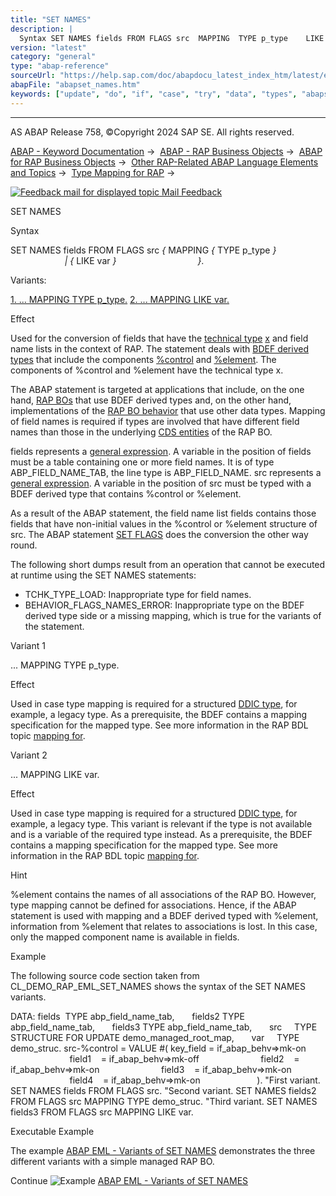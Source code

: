 ```yaml
---
title: "SET NAMES"
description: |
  Syntax SET NAMES fields FROM FLAGS src  MAPPING  TYPE p_type    LIKE var  . Variants: 1. ... MAPPING TYPE p_type.(#!ABAP_VARIANT_1@1@) 2. ... MAPPING LIKE var.(#!ABAP_VARIANT_2@2@) Effect Used for the conversion of fields that have the technical type(https://help.sap.c
version: "latest"
category: "general"
type: "abap-reference"
sourceUrl: "https://help.sap.com/doc/abapdocu_latest_index_htm/latest/en-US/abapset_names.htm"
abapFile: "abapset_names.htm"
keywords: ["update", "do", "if", "case", "try", "data", "types", "abapset", "names"]
---
```


* * *

AS ABAP Release 758, ©Copyright 2024 SAP SE. All rights reserved.

[ABAP - Keyword Documentation](https://help.sap.com/doc/abapdocu_latest_index_htm/latest/en-US/abenabap.htm) →  [ABAP - RAP Business Objects](https://help.sap.com/doc/abapdocu_latest_index_htm/latest/en-US/abenabap_rap.htm) →  [ABAP for RAP Business Objects](https://help.sap.com/doc/abapdocu_latest_index_htm/latest/en-US/abenabap_for_rap_bos.htm) →  [Other RAP-Related ABAP Language Elements and Topics](https://help.sap.com/doc/abapdocu_latest_index_htm/latest/en-US/abenabap_rap_other.htm) →  [Type Mapping for RAP](https://help.sap.com/doc/abapdocu_latest_index_htm/latest/en-US/abapeml_type_mapping.htm) → 

 [![](Mail.gif?object=Mail.gif "Feedback mail for displayed topic") Mail Feedback](mailto:f1_help@sap.com?subject=Feedback%20on%20ABAP%20Documentation&body=Document:%20SET%20NAMES%2C%20ABAPSET_NAMES%2C%20758%0D%0A%0D%0AError:%0D%0A%0D%0A%0D%0A%0D%0ASuggestion%20for%20improvement:)

SET NAMES

Syntax

SET NAMES fields FROM FLAGS src *{* MAPPING *{* TYPE p\_type *}*
                                        *|* *{* LIKE var *}*
                                *}*.

Variants:

[1\. ... MAPPING TYPE p\_type.](#!ABAP_VARIANT_1@1@)
[2\. ... MAPPING LIKE var.](#!ABAP_VARIANT_2@2@)

Effect

Used for the conversion of fields that have the [technical type](https://help.sap.com/doc/abapdocu_latest_index_htm/latest/en-US/abentechnical_type_prpt_glosry.htm "Glossary Entry") [x](https://help.sap.com/doc/abapdocu_latest_index_htm/latest/en-US/abenbuiltin_types_byte.htm) and field name lists in the context of RAP. The statement deals with [BDEF derived types](https://help.sap.com/doc/abapdocu_latest_index_htm/latest/en-US/abenrap_derived_type_glosry.htm "Glossary Entry") that include the components [%control](https://help.sap.com/doc/abapdocu_latest_index_htm/latest/en-US/abapderived_types_comp.htm) and [%element](https://help.sap.com/doc/abapdocu_latest_index_htm/latest/en-US/abapderived_types_comp.htm). The components of %control and %element have the technical type x.

The ABAP statement is targeted at applications that include, on the one hand, [RAP BOs](https://help.sap.com/doc/abapdocu_latest_index_htm/latest/en-US/abenrap_bo_glosry.htm "Glossary Entry") that use BDEF derived types and, on the other hand, implementations of the [RAP BO behavior](https://help.sap.com/doc/abapdocu_latest_index_htm/latest/en-US/abenrap_bo_behavior_glosry.htm "Glossary Entry") that use other data types. Mapping of field names is required if types are involved that have different field names than those in the underlying [CDS entities](https://help.sap.com/doc/abapdocu_latest_index_htm/latest/en-US/abencds_entity_glosry.htm "Glossary Entry") of the RAP BO.

fields represents a [general expression](https://help.sap.com/doc/abapdocu_latest_index_htm/latest/en-US/abengeneral_expr_position_glosry.htm "Glossary Entry"). A variable in the position of fields must be a table containing one or more field names. It is of type ABP\_FIELD\_NAME\_TAB, the line type is ABP\_FIELD\_NAME. src represents a [general expression](https://help.sap.com/doc/abapdocu_latest_index_htm/latest/en-US/abengeneral_expr_position_glosry.htm "Glossary Entry"). A variable in the position of src must be typed with a BDEF derived type that contains %control or %element.

As a result of the ABAP statement, the field name list fields contains those fields that have non-initial values in the %control or %element structure of src. The ABAP statement [SET FLAGS](https://help.sap.com/doc/abapdocu_latest_index_htm/latest/en-US/abapset_flags.htm) does the conversion the other way round.

The following short dumps result from an operation that cannot be executed at runtime using the SET NAMES statements:

-   TCHK\_TYPE\_LOAD: Inappropriate type for field names.
-   BEHAVIOR\_FLAGS\_NAMES\_ERROR: Inappropriate type on the BDEF derived type side or a missing mapping, which is true for the variants of the statement.

Variant 1   

... MAPPING TYPE p\_type.

Effect

Used in case type mapping is required for a structured [DDIC type](https://help.sap.com/doc/abapdocu_latest_index_htm/latest/en-US/abenddic_type_glosry.htm "Glossary Entry"), for example, a legacy type. As a prerequisite, the BDEF contains a mapping specification for the mapped type. See more information in the RAP BDL topic [mapping for](https://help.sap.com/doc/abapdocu_latest_index_htm/latest/en-US/abenbdl_type_mapping.htm).

Variant 2   

... MAPPING LIKE var.

Effect

Used in case type mapping is required for a structured [DDIC type](https://help.sap.com/doc/abapdocu_latest_index_htm/latest/en-US/abenddic_type_glosry.htm "Glossary Entry"), for example, a legacy type. This variant is relevant if the type is not available and is a variable of the required type instead. As a prerequisite, the BDEF contains a mapping specification for the mapped type. See more information in the RAP BDL topic [mapping for](https://help.sap.com/doc/abapdocu_latest_index_htm/latest/en-US/abenbdl_type_mapping.htm).

Hint

%element contains the names of all associations of the RAP BO. However, type mapping cannot be defined for associations. Hence, if the ABAP statement is used with mapping and a BDEF derived typed with %element, information from %element that relates to associations is lost. In this case, only the mapped component name is available in fields.

Example

The following source code section taken from CL\_DEMO\_RAP\_EML\_SET\_NAMES shows the syntax of the SET NAMES variants.

DATA: fields  TYPE abp\_field\_name\_tab,
      fields2 TYPE abp\_field\_name\_tab,
      fields3 TYPE abp\_field\_name\_tab,
      src     TYPE STRUCTURE FOR UPDATE demo\_managed\_root\_map,
      var     TYPE demo\_struc.
src-%control = VALUE #( key\_field = if\_abap\_behv=>mk-on
                        field1    = if\_abap\_behv=>mk-off
                        field2    = if\_abap\_behv=>mk-on
                        field3    = if\_abap\_behv=>mk-on
                        field4    = if\_abap\_behv=>mk-on
                      ).
"First variant.
SET NAMES fields FROM FLAGS src.
"Second variant.
SET NAMES fields2 FROM FLAGS src MAPPING TYPE demo\_struc.
"Third variant.
SET NAMES fields3 FROM FLAGS src MAPPING LIKE var.

Executable Example

The example [ABAP EML - Variants of SET NAMES](https://help.sap.com/doc/abapdocu_latest_index_htm/latest/en-US/abeneml_set_names_abexa.htm) demonstrates the three different variants with a simple managed RAP BO.

Continue
![Example](exa.gif "Example") [ABAP EML - Variants of SET NAMES](https://help.sap.com/doc/abapdocu_latest_index_htm/latest/en-US/abeneml_set_names_abexa.htm)